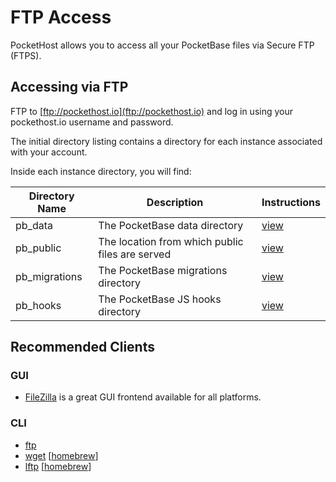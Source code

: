 # FTP Access

PocketHost allows you to access all your PocketBase files via Secure FTP (FTPS).

## Accessing via FTP

FTP to [ftp://pockethost.io](ftp://pockethost.io) and log in using your pockethost.io username and password.

The initial directory listing contains a directory for each instance associated with your account.

Inside each instance directory, you will find:

| Directory Name | Description                                     | Instructions                                            |
| -------------- | ----------------------------------------------- | ------------------------------------------------------- |
| pb_data        | The PocketBase data directory                   | [view](https://pocketbase.io/docs/going-to-production/) |
| pb_public      | The location from which public files are served | [view](https://pocketbase.io/docs)                      |
| pb_migrations  | The PocketBase migrations directory             | [view](https://pocketbase.io/docs/migrations/)          |
| pb_hooks       | The PocketBase JS hooks directory               | [view](https://pocketbase.io/docs/js-overview/)         |

## Recommended Clients

### GUI

- [FileZilla](https://filezilla-project.org/) is a great GUI frontend available for all platforms.

### CLI

- [ftp](https://ftp.gnu.org/)
- [wget](https://www.gnu.org/software/wget/) \[[homebrew](https://formulae.brew.sh/formula/wget)]
- [lftp](https://lftp.yar.ru/) \[[homebrew](https://formulae.brew.sh/formula/lftp)]
